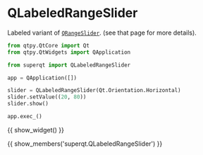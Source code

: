 # QLabeledRangeSlider

Labeled variant of [`QRangeSlider`](qrangeslider.md). (see that page for more details).

```python
from qtpy.QtCore import Qt
from qtpy.QtWidgets import QApplication

from superqt import QLabeledRangeSlider

app = QApplication([])

slider = QLabeledRangeSlider(Qt.Orientation.Horizontal)
slider.setValue((20, 80))
slider.show()

app.exec_()
```

{{ show_widget() }}

{{ show_members('superqt.QLabeledRangeSlider') }}
